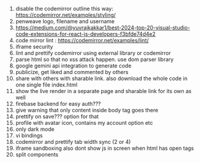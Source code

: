1. disable the codemirror outline this way: https://codemirror.net/examples/styling/
2. penweave logo, filename and username
3. https://medium.com/@yuvrajkakkar1/best-2024-top-20-visual-studio-code-extensions-for-react-js-developers-f3bfde74d4e2
4. code mirror lint : https://codemirror.net/examples/lint/
5. iframe security
6. lint and prettify codemirror using external library or codemirror
7. parse html so that no xss attack happen. use dom parser library
8. google gemini api integration to generate code
9. publicize, get liked and commented by others
10. share with others with sharable link. also download the whole code in one single file index.html
11. show the live render in a separate page and sharable link for its own as well
12. firebase backend for easy auth???
13. give warning that only content inside body tag goes there
14. prettify on save??? option for that
15. profile with avatar icon, contains my account option etc
16. only dark mode
17. vi bindings
18. codemirror and prettify tab width sync (2 or 4)
19. iframe sandboxing also dont show js in screen when html has open tags
20. split components
